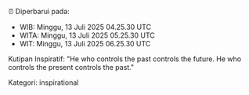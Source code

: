 ⏰ Diperbarui pada:
- WIB: Minggu, 13 Juli 2025 04.25.30 UTC
- WITA: Minggu, 13 Juli 2025 05.25.30 UTC
- WIT: Minggu, 13 Juli 2025 06.25.30 UTC

Kutipan Inspiratif:
"He who controls the past controls the future. He who controls the present controls the past."


Kategori: inspirational

